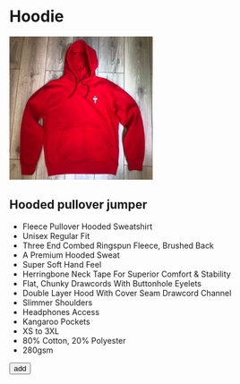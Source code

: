 # Hoodie

![Fleece Pullover Hooded Sweatshirt](images/red-hoodie.png "hoodie")

## Hooded pullover jumper 

- Fleece Pullover Hooded Sweatshirt
- Unisex Regular Fit
- Three End Combed Ringspun Fleece, Brushed Back
- A Premium Hooded Sweat
- Super Soft Hand Feel
- Herringbone Neck Tape For Superior Comfort & Stability
- Flat, Chunky Drawcords With Buttonhole Eyelets
- Double Layer Hood With Cover Seam Drawcord Channel 
- Slimmer Shoulders
- Headphones Access
- Kangaroo Pockets
- XS to 3XL
- 80% Cotton, 20% Polyester
- 280gsm
 

<button onclick="add2cart(event)" 
data-id="3"
data-title="hoodie" 
data-price="80" 
data-src="red-hoodie.png">add</button>
